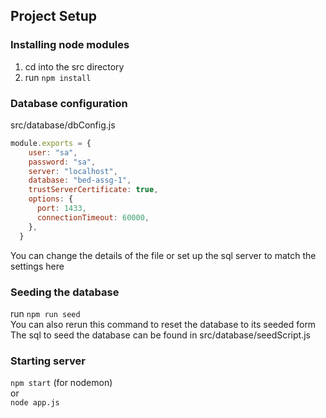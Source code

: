 ## Project Setup

### Installing node modules
1. cd into the src directory
2. run ``npm install``

### Database configuration

src/database/dbConfig.js <br />
```js
module.exports = {
    user: "sa", 
    password: "sa", 
    server: "localhost",
    database: "bed-assg-1",
    trustServerCertificate: true,
    options: {
      port: 1433, 
      connectionTimeout: 60000, 
    },
  }
```
You can change the details of the file or set up the sql server to match the settings here

### Seeding the database
run ``npm run seed`` <br />
You can also rerun this command to reset the database to its seeded form <br />
The sql to seed the database can be found in src/database/seedScript.js <br />

### Starting server
``npm start`` (for nodemon) <br />
or <br />
``node app.js``
